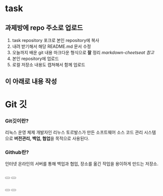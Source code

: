 # task

## 과제방에 repo 주소로 업로드

1. task repository 포크로 본인 repository에 복사
2. 내려 받기해서 해당 README.md 문서 수정
3. 오늘까지 배운 git 내용 마크다운 형식으로 __잘__ 정리
  _markdown-cheetseat 참고_
4. 본인 repository에 업로드
5. 로컬 저장소 내용도 캡쳐해서 함께 업로드

이 아래로 내용 작성
-

<h1>Git 깃</h1>
<h3>Git깃이란?</h3>
리눅스 운영 체제 개발자인 리누스 토르발스가 만든 소프트웨어 소스 코드 관리 시스템으로 <b>버전관리, 백업, 협업</b>을 목적으로 사용된다.

<h3>Github란?</h3>
인터넷 온라인의 서버를 통해 백업과 협업, 장소를 옮긴 작업을 용이하게 만드는 저장소.

<h3></h3>

<button></button>
<button></button>

<h3></h3>
<button></button>
<button></button>








